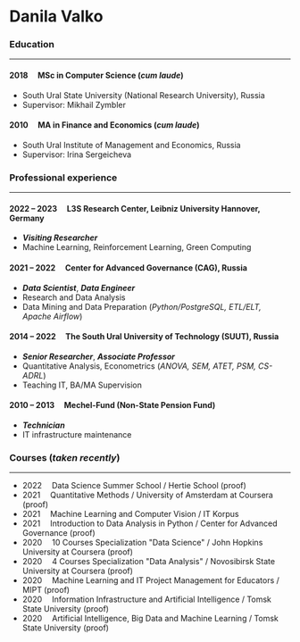 # Danila Valko

### Education
___
#### 2018 &emsp;MSc in Computer Science (*cum laude*)
- South Ural State University (National Research University), Russia
- Supervisor: Mikhail Zymbler

#### 2010 &emsp;MA in Finance and Economics (*cum laude*)
- South Ural Institute of Management and Economics, Russia
- Supervisor: Irina Sergeicheva

### Professional experience
___
#### 2022 – 2023 &emsp;L3S Research Center, Leibniz University Hannover, Germany
- ***Visiting Researcher***
- Machine Learning, Reinforcement Learning, Green Computing

#### 2021 – 2022 &emsp;Center for Advanced Governance (CAG), Russia
- ***Data Scientist***, ***Data Engineer***
- Research and Data Analysis
- Data Mining and Data Preparation (*Python/PostgreSQL, ETL/ELT, Apache Airflow*)

#### 2014 – 2022 &emsp;The South Ural University of Technology (SUUT), Russia
- ***Senior Researcher***, ***Associate Professor***
- Quantitative Analysis, Econometrics (*ANOVA, SEM, ATET, PSM, CS-ADRL*)
- Teaching IT, BA/MA Supervision

#### 2010 – 2013 &emsp;Mechel-Fund (Non-State Pension Fund)
- ***Technician***
- IT infrastructure maintenance

### Courses (*taken recently*)
___
- 2022 &emsp;Data Science Summer School / Hertie School (proof)
- 2021 &emsp;Quantitative Methods / University of Amsterdam at Coursera (proof)
- 2021 &emsp;Machine Learning and Computer Vision / IT Korpus
- 2021 &emsp;Introduction to Data Analysis in Python / Center for Advanced Governance (proof)
- 2020 &emsp;10 Courses Specialization "Data Science" / John Hopkins University at Coursera (proof)
- 2020 &emsp;4 Courses Specialization "Data Analysis" / Novosibirsk State University at Coursera (proof)
- 2020 &emsp;Machine Learning and IT Project Management for Educators / MIPT (proof)
- 2020 &emsp;Information Infrastructure and Artificial Intelligence / Tomsk State University (proof)
- 2020 &emsp;Artificial Intelligence, Big Data and Machine Learning / Tomsk State University (proof)

